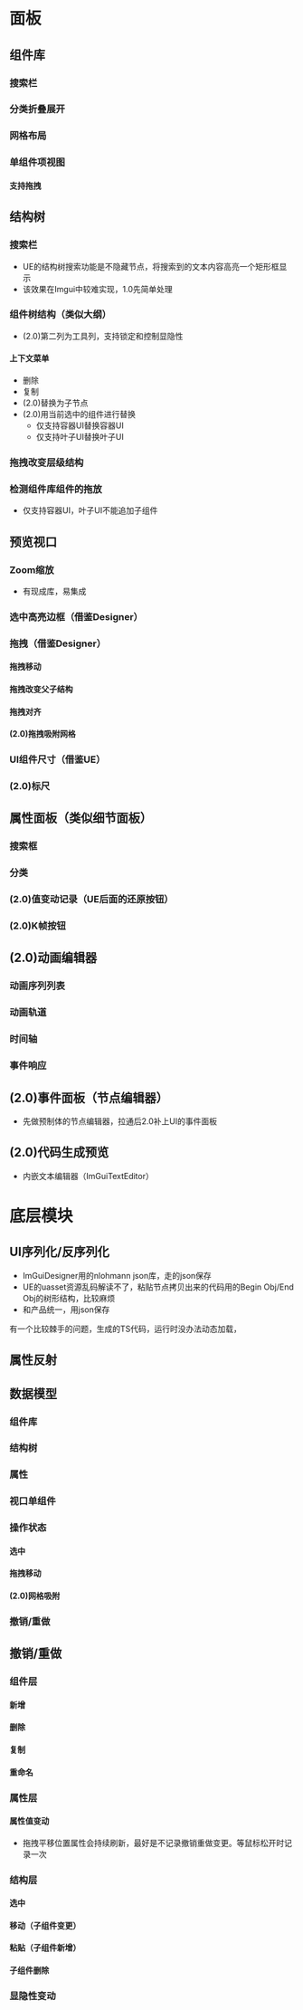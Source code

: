 # 面板
## 组件库

### 搜索栏

### 分类折叠展开

### 网格布局

### 单组件项视图

#### 支持拖拽

## 结构树

### 搜索栏

- UE的结构树搜索功能是不隐藏节点，将搜索到的文本内容高亮一个矩形框显示
- 该效果在Imgui中较难实现，1.0先简单处理
### 组件树结构（类似大纲）

- (2.0)第二列为工具列，支持锁定和控制显隐性
#### 上下文菜单
- 删除
- 复制
- (2.0)替换为子节点
- (2.0)用当前选中的组件进行替换
  - 仅支持容器UI替换容器UI
  - 仅支持叶子UI替换叶子UI
### 拖拽改变层级结构

### 检测组件库组件的拖放
- 仅支持容器UI，叶子UI不能追加子组件
## 预览视口

### Zoom缩放
- 有现成库，易集成
### 选中高亮边框（借鉴Designer）

### 拖拽（借鉴Designer）
#### 拖拽移动

#### 拖拽改变父子结构

#### 拖拽对齐

#### (2.0)拖拽吸附网格

### UI组件尺寸（借鉴UE）

### (2.0)标尺
## 属性面板（类似细节面板）
### 搜索框

### 分类

### (2.0)值变动记录（UE后面的还原按钮）

### (2.0)K帧按钮

## (2.0)动画编辑器

### 动画序列列表

### 动画轨道

### 时间轴

### 事件响应


## (2.0)事件面板（节点编辑器）

- 先做预制体的节点编辑器，拉通后2.0补上UI的事件面板

## (2.0)代码生成预览
- 内嵌文本编辑器（ImGuiTextEditor）

# 底层模块

## UI序列化/反序列化
- ImGuiDesigner用的nlohmann json库，走的json保存
- UE的uasset资源乱码解读不了，粘贴节点拷贝出来的代码用的Begin Obj/End Obj的树形结构，比较麻烦
- 和产品统一，用json保存

有一个比较棘手的问题，生成的TS代码，运行时没办法动态加载，
## 属性反射

## 数据模型

### 组件库

### 结构树

### 属性

### 视口单组件

### 操作状态

#### 选中

#### 拖拽移动

#### (2.0)网格吸附

### 撤销/重做

## 撤销/重做

### 组件层

#### 新增

#### 删除

#### 复制

#### 重命名

### 属性层
#### 属性值变动

- 拖拽平移位置属性会持续刷新，最好是不记录撤销重做变更。等鼠标松开时记录一次

### 结构层

#### 选中
#### 移动（子组件变更）

#### 粘贴（子组件新增）

#### 子组件删除

### 显隐性变动

## 